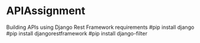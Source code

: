 # APIAssignment
Building APIs using Django Rest Framework
requirements 
#pip install django
#pip install djangorestframework
#pip install django-filter
